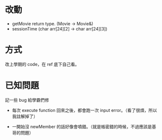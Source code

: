 # 改動

- getMovie return type. (Movie -> Movie&)
- sessionTime (char arr\[24\]\[2\] -> char arr\[24\]\[3\])

# 方式

改上學期的 code，在 ref 底下自己看。

# 已知問題

記一些 bug 給學霸們修

- 每次 execute function 回來之後，都會跑一次 input error。（看了很煩，所以我註解掉了）

- 一開始沒 newMember 的話好像會噴錯。（就是帳密錯的時候，不過應該是基哥的問題）